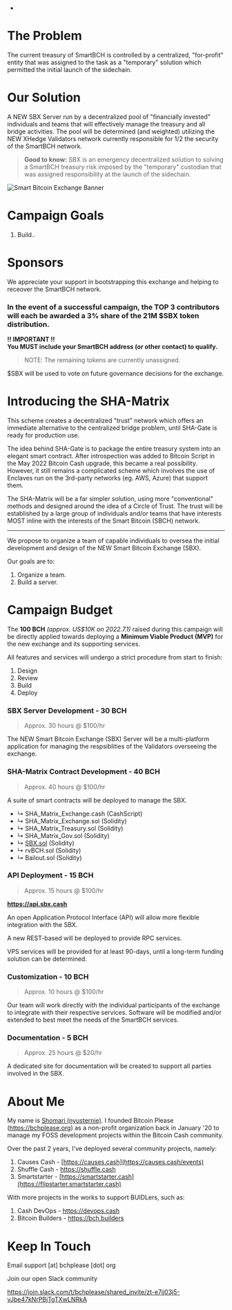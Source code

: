 -

# The Problem

The current treasury of SmartBCH is controlled by a centralized, "for-profit" entity that was assigned to the task as a "temporary" solution which permitted the initial launch of the sidechain.

# Our Solution

A NEW SBX Server run by a decentralized pool of "financially invested" individuals and teams that will effectively manage the treasury and all bridge activities. The pool will be determined (and weighted) utilizing the NEW XHedge Validators network currently responsible for 1/2 the security of the SmartBCH network.

> __Good to know:__ SBX is an emergency decentralized solution to solving a SmartBCH treasury risk imposed by the "temporary" custodian that was assigned responsibility at the launch of the sidechain.

![Smart Bitcoin Exchange Banner](https://sbx.cash/banner.jpg?1656705866)

# Campaign Goals

1. Build..

# Sponsors

We appreciate your support in bootstrapping this exchange and helping to receover the SmartBCH network.

### In the event of a successful campaign, the TOP 3 contributors will each be awarded a 3% share of the 21M $SBX token distribution.

__!! IMPORTANT !!__  
__You MUST include your SmartBCH address (or other contact) to qualify.__

> NOTE: The remaining tokens are currently unassigned.

$SBX will be used to vote on future governance decisions for the exchange.

# Introducing the SHA-Matrix

This scheme creates a decentralized "trust" network which offers an immediate alternative to the centralized bridge problem, until SHA-Gate is ready for production use.

The idea behind SHA-Gate is to package the entire treasury system into an elegant smart contract. After introspection was added to Bitcoin Script in the May 2022 Bitcoin Cash upgrade, this became a real possibility. However, it still remains a complicated scheme which involves the use of Enclaves run on the 3rd-party networks (eg. AWS, Azure) that support them.

The SHA-Matrix will be a far simpler solution, using more "conventional" methods and designed around the idea of a Circle of Trust. The trust will be established by a large group of individuals and/or teams that have interests MOST inline with the interests of the Smart Bitcoin (SBCH) network.

---

We propose to organize a team of capable individuals to oversea the initial development and design of the NEW Smart Bitcoin Exchange (SBX).

Our goals are to:

1. Organize a team.
2. Build a server.

# Campaign Budget

The __100 BCH__ _(approx. US$10K on 2022.7.1)_ raised during this campaign will be directly applied towards deploying a __Minimum Viable Product (MVP)__ for the new exchange and its supporting services.

All features and services will undergo a strict procedure from start to finish:

1. Design
2. Review
3. Build
4. Deploy

### SBX Server Development - 30 BCH

> Approx. 30 hours @ $100/hr

The NEW Smart Bitcoin Exchange (SBX) Server will be a multi-platform application for managing the respsiblities of the Validators overseeing the exchange.

### SHA-Matrix Contract Development - 40 BCH

> Approx. 40 hours @ $100/hr

A suite of smart contracts will be deployed to manage the SBX.

- ↳ SHA_Matrix_Exchange.cash (CashScript)
- ↳ SHA_Matrix_Exchange.sol (Solidity)
- ↳ SHA_Matrix_Treasury.sol (Solidity)
- ↳ SHA_Matrix_Gov.sol (Solidity)
- ↳ [SBX.sol](https://gitlab.com/bchplease/sbx/-/blob/master/contracts/SBX.sol) (Solidity)
- ↳ rvBCH.sol (Solidity)
- ↳ Bailout.sol (Solidity)

### API Deployment - 15 BCH

> Approx. 15 hours @ $100/hr

__https://api.sbx.cash__

An open Application Protocol Interface (API) will allow more flexible integration with the SBX.

A new REST-based will be deployed to provide RPC services.

VPS services will be provided for at least 90-days, until a long-term funding solution can be determined.

### Customization - 10 BCH

> Approx. 10 hours @ $100/hr

Our team will work directly with the individual participants of the exchange to integrate with their respective services. Software will be modified and/or extended to best meet the needs of the SmartBCH services.

### Documentation - 5 BCH

> Approx. 25 hours @ $20/hr

A dedicated site for documentation will be created to support all parties involved in the SBX.

# About Me

My name is [Shomari (nyusternie)](https://twitter.com/ShomariPrince). I founded Bitcoin Please (https://bchplease.org) as a non-profit organization back in January '20 to manage my FOSS development projects within the Bitcoin Cash community.

Over the past 2 years, I've deployed several community projects, namely:

1. Causes Cash - [https://causes.cash](https://causes.cash/events)
2. Shuffle Cash - https://shuffle.cash
3. Smartstarter - [https://smartstarter.cash](https://flipstarter.smartstarter.cash)

With more projects in the works to support BUIDLers, such as:

1. Cash DevOps - https://devops.cash
2. Bitcoin Builders - https://bch.builders

# Keep In Touch

Email support [at] bchplease [dot] org

Join our open Slack community

https://join.slack.com/t/bchplease/shared_invite/zt-e7jj03j5-vJbe47kNrPBjTgTXwLNRkA
